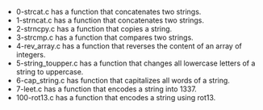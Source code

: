 - 0-strcat.c has a function that concatenates two strings.
- 1-strncat.c has a function that concatenates two strings.
- 2-strncpy.c has a function that copies a string.
- 3-strcmp.c has a function that compares two strings.
- 4-rev_array.c has a function that reverses the content of an array of integers.
- 5-string_toupper.c has a function that changes all lowercase letters of a string to uppercase.
- 6-cap_string.c has function that capitalizes all words of a string.
- 7-leet.c has a function that encodes a string into 1337.
- 100-rot13.c has a function that encodes a string using rot13.
